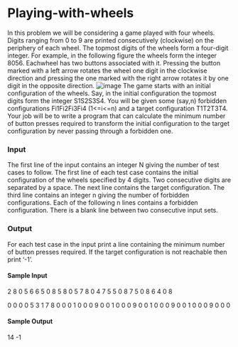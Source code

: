 # Playing-with-wheels
In this problem we will be considering a game played with four wheels. Digits ranging from 0 to 9 are printed consecutively (clockwise) on the periphery of each wheel. The topmost digits of the wheels form a four-digit integer. For example, in the following figure the wheels form the integer 8056. Eachwheel has two buttons associated with it. Pressing the button marked with a left arrow rotates the wheel one digit in the clockwise direction and pressing the one marked with the right arrow rotates it by one digit in the opposite direction.
![image](https://user-images.githubusercontent.com/50414959/110831082-e78bdf00-82bf-11eb-93b4-d176f3535f41.png)
The game starts with an initial configuration of the wheels. Say, in the initial configuration the topmost digits form the integer S1S2S3S4. You will be given some (say,n) forbidden configurations Fi1Fi2Fi3Fi4 (1<=i<=n) and a target configuration T1T2T3T4. Your job will be to write a program that can calculate the minimum number of button presses required to transform the initial configuration to the target configuration by never passing through a forbidden one.
### Input
The first line of the input contains an integer N giving the number of test cases to follow. The first line of each test case contains the initial configuration of the wheels specified by 4 digits. Two consecutive digits are separated by a space. The next line contains the target configuration. The third line contains an integer n giving the number of forbidden configurations. Each of the following n lines contains a forbidden configuration. There is a blank line between two consecutive input sets.
### Output
For each test case in the input print a line containing the minimum number of button presses required.
If the target configuration is not reachable then print ‘-1’.

#### Sample Input
2
8  0  5  6
6  5  0  8
5
8  0  5  7
8  0  4  7
5  5  0  8
7  5  0  8
6  4  0  8

0  0  0  0
5  3  1  7
8
0  0  0  1
0  0  0  9
0  0  1  0
0  0  9  0
0  1  0  0
0  9  0  0
1  0  0  0
9  0  0  0

#### Sample Output
14
-1
